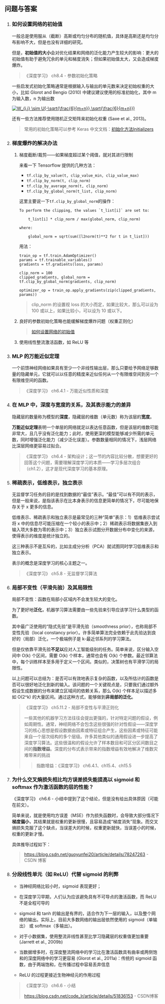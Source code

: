 ## 问题与答案

1. ### 如何设置网络的初始值

    一般总是使用服从（截断）高斯或均匀分布的随机值，具体是高斯还是均匀分布影响不大，但是也没有详细的研究。
    
    但是，**初始值的大小**会对优化结果和网络的泛化能力产生较大的影响：更大的初始值有助于避免冗余的单元和梯度消失；但如果初始值太大，又会造成梯度爆炸。
    
    > 《深度学习》 ch8.4 - 参数初始化策略

    一些启发式初始化策略通常是根据输入与输出的单元数来决定初始权重的大小，比如 Glorot and Bengio (2010) 中建议建议使用的标准初始化，其中 m 为输入数，n 为输出数

    <a href="http://www.codecogs.com/eqnedit.php?latex=W_{i,j}&space;\sim&space;U(-\sqrt{\frac{6}{m&plus;n}},\sqrt{\frac{6}{m&plus;n}})" target="_blank"><img src="http://latex.codecogs.com/gif.latex?W_{i,j}&space;\sim&space;U(-\sqrt{\frac{6}{m&plus;n}},\sqrt{\frac{6}{m&plus;n}})" title="W_{i,j} \sim U(-\sqrt{\frac{6}{m+n}},\sqrt{\frac{6}{m+n}})" /></a>

    还有一些方法推荐使用随机正交矩阵来初始化权重 (Saxe et al., 2013)。

    > 常用的初始化策略可以参考 Keras 中文文档：[初始化方法Initializers](http://keras-cn.readthedocs.io/en/latest/other/initializations/)


2. ### 梯度爆炸的解决办法
    
    1. 梯度截断/裁剪——如果梯度超过某个阈值，就对其进行限制
        
        来看一下 Tensorflow 提供的几种方法：

        - `tf.clip_by_value(t, clip_value_min, clip_value_max)`
        - `tf.clip_by_norm(t, clip_norm)`
        - `tf.clip_by_average_norm(t, clip_norm)`
        - `tf.clip_by_global_norm(t_list, clip_norm)`

        这里主要说一下`tf.clip_by_global_norm`的操作：

        ```
        To perform the clipping, the values `t_list[i]` are set to:

            t_list[i] * clip_norm / max(global_norm, clip_norm)

        where:

            global_norm = sqrt(sum([l2norm(t)**2 for t in t_list]))
        ```

        用法：

        ```
        train_op = tf.train.AdamOptimizer()
        params = tf.trainable_variables()
        gradients = tf.gradients(loss, params)

        clip_norm = 100
        clipped_gradients, global_norm = tf.clip_by_global_norm(gradients, clip_norm)

        optimizer_op = train_op.apply_gradients(zip(clipped_gradients, params))
        ```

        > clip_norm 的设置视 loss 的大小而定，如果比较大，那么可以设为 100 或以上，如果比较小，可以设为 10 或以下。
    
    2. 良好的参数初始化策略也能缓解梯度爆炸问题（权重正则化）

        > [如何设置网络的初始值](#如何设置网络的初始值)
    
    3. 使用线性整流激活函数，如 ReLU 等


3. ### MLP 的万能近似定理

    一个前馈神经网络如果具有至少一个非线性输出层，那么只要给予网络足够数量的隐藏单元，它就可以以任意的精度来近似任何从一个有限维空间到另一个有限维空间的函数。

    > 《深度学习》 ch6.4.1 - 万能近似性质和深度


4. ### 在 MLP 中，深度与宽度的关系，及其表示能力的差异
    
    隐藏层的数量称为模型的**深度**，隐藏层的维数（单元数）称为该层的**宽度**。
    
    **万能近似定理**表明一个单层的网络就足以表达任意函数，但是该层的维数可能非常大，且几乎没有泛化能力；此时，使用更深的模型能够减少所需的单元数，同时增强泛化能力（减少泛化误差）。参数数量相同的情况下，浅层网络比深层网络更容易过拟合。

    > 《深度学习》 ch6.4 - 架构设计；这一节的内容比较分散，想要更好的回答这个问题，需要理解深度学习的本质——学习多层次组合（ch1.2），这才是现代深度学习的基本原理。


5. ### 稀疏表示，低维表示，独立表示

    无监督学习任务的目的是找到数据的“最佳”表示。“最佳”可以有不同的表示，但是一般来说，是指该表示在比本身表示的信息更简单的情况下，尽可能地保存关于 x 更多的信息。

    低维表示、稀疏表示和独立表示是最常见的三种“简单”表示：1）低维表示尝试将 x 中的信息尽可能压缩在一个较小的表示中；2）稀疏表示将数据集嵌入到输入项大多数为零的表示中；3）独立表示试图分开数据分布中变化的来源，使得表示的维度是统计独立的。

    这三种表示不是互斥的，比如主成分分析（PCA）就试图同时学习低维表示和独立表示。

    表示的概念是深度学习的核心主题之一。
    
    > 《深度学习》 ch5.8 - 无监督学习算法
    

6. ### 局部不变性（平滑先验）及其局限性

    局部不变性：函数在局部小区域内不会发生较大的变化。
    
    为了更好地**泛化**，机器学习算法需要由一些先验来引导应该学习什么类型的函数。
    
    其中最广泛使用的“隐式先验”是平滑先验（smoothness prior），也称局部不变性先验（local constancy prior）。许多简单算法完全依赖于此先验达到良好的（局部）泛化，一个极端例子是 k-最近邻系列的学习算法。

    但是仅依靠平滑先验**不足以**应对人工智能级别的任务。简单来说，区分输入空间中 O(k) 个区间，需要 O(k) 个样本，通常也会有 O(k) 个参数。最近邻算法中，每个训练样本至多用于定义一个区间。类似的，决策树也有平滑学习的局限性。

    以上问题可以总结为：是否可以有效地表示复杂的函数，以及所估计的函数是否可以很好地泛化到新的输入。该问题的一个关键观点是，只要我们通过额外假设生成数据的分布来建立区域间的依赖关系，那么 O(k) 个样本足以描述多如 O(2^k) 的大量区间。通过这种方式，能够做到**非局部的泛化**。

    > 《深度学习》 ch5.11.2 - 局部不变性与平滑正则化
    >
    > 一些其他的机器学习方法往往会提出更强的，针对特定问题的假设，例如周期性。通常，神经网络不会包含这些很强的针对性假设——深度学习的核心思想是假设数据由因素或特征组合产生，这些因素或特征可能来自一个层次结构的多个层级。许多其他类似的通用假设进一步提高了深度学习算法。这些很温和的假设允许了样本数目和可区分区间数目之间的**指数增益**。深度的分布式表示带来的指数增益有效地解决了维数灾难带来的挑战
    >> 指数增益：《深度学习》 ch6.4.1、ch15.4、ch15.5


7. ### 为什么交叉熵损失相比均方误差损失能提高以 sigmoid 和 softmax 作为激活函数的层的性能？

    《深度学习》 ch6.6 - 小结中提到了这个结论，但是没有给出具体原因（可能在前文）。
    
    简单来说，就是使用均方误差（MSE）作为损失函数时，会导致大部分情况下**梯度偏小**，其结果就是权重的更新很慢，且容易造成“梯度消失”现象。而交叉熵损失克服了这个缺点，当误差大的时候，权重更新就快，当误差小的时候，权重的更新才慢。

    具体推导过程如下：
    
    > https://blog.csdn.net/guoyunfei20/article/details/78247263 - CSDN 博客
    

8. ### 分段线性单元（如 ReLU）代替 sigmoid 的利弊

    - 当神经网络比较小时，sigmoid 表现更好；
    - 在深度学习早期，人们认为应该避免具有不可导点的激活函数，而 ReLU 不是全程可导的
    - sigmoid 和 tanh 的输出是有界的，适合作为下一层的输入，以及整个网络的输出。实际上，目前大多数网络的输出层依然使用的 sigmoid（单输出） 或 softmax（多输出）。  
    
    - 对于小数据集，使用整流非线性甚至比学习隐藏层的权重值更加重要 (Jarrett et al., 2009b)
    - 当数据增多时，在深度整流网络中的学习比在激活函数具有曲率或两侧饱和的深度网络中的学习更容易 (Glorot et al., 2011a)：传统的 sigmoid 函数，由于两端饱和，在传播过程中容易丢弃信息
    - ReLU 的过程更接近生物神经元的作用过程

    >  《深度学习》 ch6.6 - 小结
    >
    > https://blog.csdn.net/code_lr/article/details/51836153 - CSDN博客
    